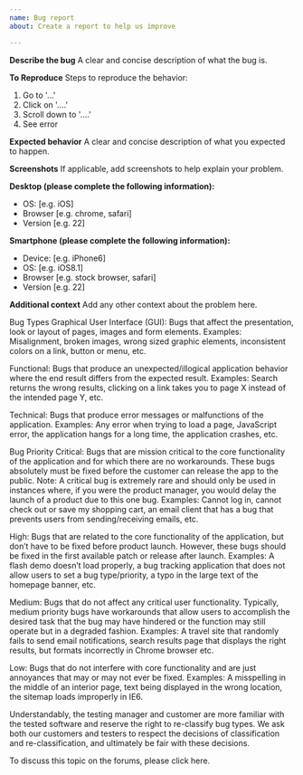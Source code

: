 ```yaml
---
name: Bug report
about: Create a report to help us improve

---
```


**Describe the bug**
A clear and concise description of what the bug is.

**To Reproduce**
Steps to reproduce the behavior:
1. Go to '...'
2. Click on '....'
3. Scroll down to '....'
4. See error

**Expected behavior**
A clear and concise description of what you expected to happen.

**Screenshots**
If applicable, add screenshots to help explain your problem.

**Desktop (please complete the following information):**
 - OS: [e.g. iOS]
 - Browser [e.g. chrome, safari]
 - Version [e.g. 22]

**Smartphone (please complete the following information):**
 - Device: [e.g. iPhone6]
 - OS: [e.g. iOS8.1]
 - Browser [e.g. stock browser, safari]
 - Version [e.g. 22]

**Additional context**
Add any other context about the problem here.

Bug Types
Graphical User Interface (GUI): Bugs that affect the presentation, look or layout of pages, images and form elements.
Examples: Misalignment, broken images, wrong sized graphic elements, inconsistent colors on a link, button or menu, etc.

Functional: Bugs that produce an unexpected/illogical application behavior where the end result differs from the expected result.
Examples: Search returns the wrong results, clicking on a link takes you to page X instead of the intended page Y, etc.

Technical: Bugs that produce error messages or malfunctions of the application.
Examples: Any error when trying to load a page, JavaScript error, the application hangs for a long time, the application crashes, etc.

Bug Priority
Critical: Bugs that are mission critical to the core functionality of the application and for which there are no workarounds. These bugs absolutely must be fixed before the customer can release the app to the public. Note: A critical bug is extremely rare and should only be used in instances where, if you were the product manager, you would delay the launch of a product due to this one bug.
Examples: Cannot log in, cannot check out or save my shopping cart, an email client that has a bug that prevents users from sending/receiving emails, etc.

High: Bugs that are related to the core functionality of the application, but don’t have to be fixed before product launch. However, these bugs should be fixed in the first available patch or release after launch.
Examples: A flash demo doesn’t load properly, a bug tracking application that does not allow users to set a bug type/priority, a typo in the large text of the homepage banner, etc.

Medium: Bugs that do not affect any critical user functionality. Typically, medium priority bugs have workarounds that allow users to accomplish the desired task that the bug may have hindered or the function may still operate but in a degraded fashion.
Examples: A travel site that randomly fails to send email notifications, search results page that displays the right results, but formats incorrectly in Chrome browser etc.

Low: Bugs that do not interfere with core functionality and are just annoyances that may or may not ever be fixed.
Examples: A misspelling in the middle of an interior page, text being displayed in the wrong location, the sitemap loads improperly in IE6.

Understandably, the testing manager and customer are more familiar with the tested software and reserve the right to re-classify bug types. We ask both our customers and testers to respect the decisions of classification and re-classification, and ultimately be fair with these decisions.

To discuss this topic on the forums, please click here.


